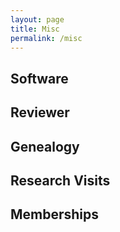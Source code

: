```yaml
---
layout: page
title: Misc
permalink: /misc
---
```


<style type="text/css">
	td {
		vertical-align: top;
	}
</style>


## Software

## Reviewer

## Genealogy

## Research Visits

## Memberships


